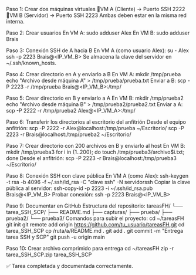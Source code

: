 Paso 1: Crear dos máquinas virtuales
VM A (Cliente) → Puerto SSH 2222
VM B (Servidor) → Puerto SSH 2223
Ambas deben estar en la misma red interna.

Paso 2: Crear usuarios
En VM A:
sudo adduser Alex
En VM B:
sudo adduser Brais

Paso 3: Conexión SSH de A hacia B
En VM A (como usuario Alex):
su - Alex
ssh -p 2223 Brais@<IP_VM_B>
Se almacena la clave del servidor en ~/.ssh/known_hosts.

Paso 4: Crear directorio en A y enviarlo a B
En VM A:
mkdir /tmp/prueba
echo "Archivo desde máquina A" > /tmp/prueba/prueba.txt
Enviar a B:
scp -P 2223 -r /tmp/prueba Brais@<IP_VM_B>:/tmp/

Paso 5: Crear directorio en B y enviarlo a A
En VM B:
mkdir /tmp/prueba2
echo "Archivo desde máquina B" > /tmp/prueba2/prueba2.txt
Enviar a A:
scp -P 2222 -r /tmp/prueba2 Alex@<IP_VM_A>:/tmp/

Paso 6: Transferir los directorios al escritorio del anfitrión
Desde el equipo anfitrión:
scp -P 2222 -r Alex@localhost:/tmp/prueba ~/Escritorio/
scp -P 2223 -r Brais@localhost:/tmp/prueba2 ~/Escritorio/

Paso 7: Crear directorio con 200 archivos en B y enviarlo al host
En VM B:
mkdir /tmp/prueba3
for i in {1..200}; do touch /tmp/prueba3/archivo$i.txt; done
Desde el anfitrión:
scp -P 2223 -r Brais@localhost:/tmp/prueba3 ~/Escritorio/

Paso 8: Conexión SSH con clave pública
En VM A (como Alex):
ssh-keygen -t rsa -b 4096 -f ~/.ssh/id_rsa -C "clave ssh" -N servidorssh
Copiar la clave pública al servidor:
ssh-copy-id -p 2223 -i ~/.ssh/id_rsa.pub Brais@<IP_VM_B>
Probar conexión:
ssh -p 2223 Brais@<IP_VM_B>

Paso 9: Documentar en GitHub
Estructura del repositorio:
tareasFH/
└── tarea_SSH_SCP/
    ├── README.md
    ├── capturas/
    ├── prueba/
    ├── prueba2/
    └── prueba3/
Comandos para subir el proyecto:
cd ~/tareasFH
git init
git remote add origin https://github.com/tu_usuario/tareasFH.git
cd tarea_SSH_SCP
cp /ruta/a/README.md .
git add .
git commit -m "Entrega tarea SSH y SCP"
git push -u origin main

Paso 10: Crear archivo comprimido para entrega
cd ~/tareasFH
zip -r tarea_SSH_SCP.zip tarea_SSH_SCP

✅ Tarea completada y documentada correctamente.
